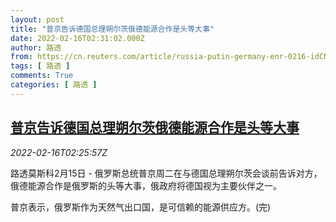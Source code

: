 ```yaml
---
layout: post
title: "普京告诉德国总理朔尔茨俄德能源合作是头等大事"
date: 2022-02-16T02:31:02.000Z
author: 路透
from: https://cn.reuters.com/article/russia-putin-germany-enr-0216-idCNKBS2KL06I
tags: [ 路透 ]
comments: True
categories: [ 路透 ]
---
```

<!--1644978662000-->
[普京告诉德国总理朔尔茨俄德能源合作是头等大事](https://cn.reuters.com/article/russia-putin-germany-enr-0216-idCNKBS2KL06I)
------

<div>
<div><i>2022-02-16T02:25:57Z</i></div><p>路透莫斯科2月15日 - 俄罗斯总统普京周二在与德国总理朔尔茨会谈前告诉对方，俄德能源合作是俄罗斯的头等大事，俄政府将德国视为主要伙伴之一。</p><p>普京表示，俄罗斯作为天然气出口国，是可信赖的能源供应方。(完)</p>
</div>
